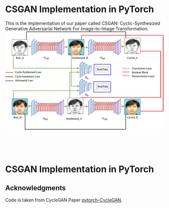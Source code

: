 # CSGAN Implementation in PyTorch
This is the implementation of our paper called CSGAN: Cyclic-Synthesized Generative Adversarial Network For Image-to-Image Transformation.
<img src='CSGAN.jpg' align="centre" width=600>

<br><br><br>

# CSGAN Implementation in PyTorch
## Acknowledgments
Code is taken from CycleGAN Paper [pytorch-CycleGAN](https://github.com/junyanz/pytorch-CycleGAN-and-pix2pix).
